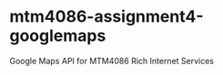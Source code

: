 mtm4086-assignment4-googlemaps
==============================

Google Maps API for MTM4086 Rich Internet Services
